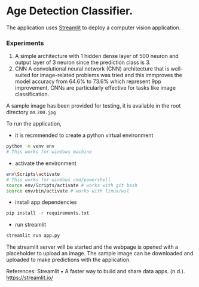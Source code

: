 # Age Detection Classifier.

The application uses [Streamlit](https://streamlit.io/) to deploy a computer vision application.

### Experiments
1. A simple architecture with 1 hidden dense layer of 500 neuron and output layer of 3 neuron since the prediction class is 3.
2. CNN
A convolutional neural network (CNN) architecture that is well-suited for image-related problems was tried and this immproves the model accuracy from 64.6% to 73.6% which represent 9pp improvement. 
CNNs are particularly effective for tasks like image classification.

A sample image has been provided for testing, it is available in the root directory as `200.jpg`

To run the application, 
- it is recmmended to create a python virtual environment
```sh
python -m venv env
# This works for windows machine
```
- activate the environment
```sh
env\Scripts\activate
# This works for windows cmd/powershell
source env/Scripts/activate # works with git bash
source env/bin/activate # works with linux/wsl
```
- install app dependencies
```sh
pip install -r requirements.txt

```
- run streamlit
```sh
streamlit run app.py
```

The streamlit server will be started and the webpage is opened with a placeholder to upload an image. 
The sample image can be downloaded and uploaded to make predictions with the application.

References:
Streamlit • A faster way to build and share data apps. (n.d.). https://streamlit.io/
